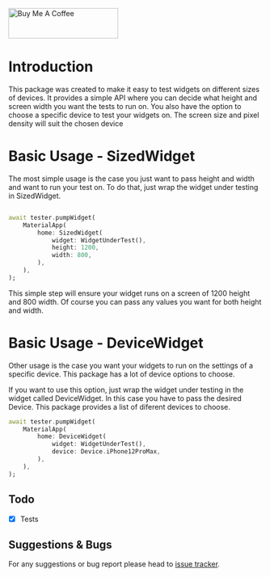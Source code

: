<a href="https://www.buymeacoffee.com/rodrigobastosv" target="_blank"><img src="https://cdn.buymeacoffee.com/buttons/v2/default-yellow.png" alt="Buy Me A Coffee" style="height: 60px !important;width: 217px !important;" ></a>

#  Introduction

This package was created to make it easy to test widgets on different sizes of devices. It provides a simple API where you can decide what height and screen width you want the tests to run on. You also have the option to choose a specific device to test your widgets on. The screen size and pixel density will suit the chosen device

# Basic Usage - SizedWidget

The most simple usage is the case you just want to pass height and width and want to run your test on.
To do that, just wrap the widget under testing in SizedWidget.

```dart

await tester.pumpWidget(
    MaterialApp(
        home: SizedWidget(
            widget: WidgetUnderTest(),
            height: 1200,
            width: 800,
        ),
    ),
);

```

This simple step will ensure your widget runs on a screen of 1200 height and 800 width. Of course you can pass any values you want
for both height and width.

# Basic Usage - DeviceWidget

Other usage is the case you want your widgets to run on the settings of a specific device. This package has a lot of device options to choose.

If you want to use this option, just wrap the widget under testing in the widget called DeviceWidget. In this case you have
to pass the desired Device. This package provides a list of diferent devices to choose.

```dart
await tester.pumpWidget(
    MaterialApp(
        home: DeviceWidget(
            widget: WidgetUnderTest(),
            device: Device.iPhone12ProMax,
        ),
    ),
);
```

## Todo

- [x] Tests

## Suggestions & Bugs

For any suggestions or bug report please head to [issue tracker][tracker].

[tracker]: https://github.com/rodrigobastosv/test_widgets_with_size/issues

